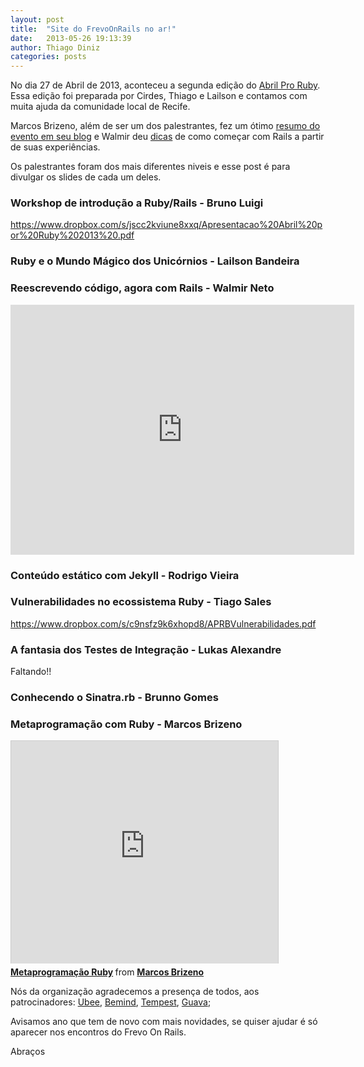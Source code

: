 ```yaml
---
layout: post
title:  "Site do FrevoOnRails no ar!"
date:   2013-05-26 19:13:39
author: Thiago Diniz
categories: posts
---
```


No dia 27 de Abril de 2013, aconteceu a segunda edição do [Abril Pro Ruby](http://abrilproruby.com). Essa edição foi preparada por Cirdes, Thiago e Lailson e contamos com muita ajuda da comunidade local de Recife.

Marcos Brizeno, além de ser um dos palestrantes, fez um ótimo [resumo do evento em seu blog](http://brizeno.wordpress.com/2013/04/29/resumao-do-abril-pro-ruby/) e Walmir deu [dicas](http://blog.wfsneto.com.br/2013/04/29/lightning-talk-no-abril-pro-ruby-2013) de como começar com Rails a partir de suas experiências.

Os palestrantes foram dos mais diferentes niveis e esse post é para divulgar os slides de cada um deles.

### Workshop de introdução a Ruby/Rails - Bruno Luigi
https://www.dropbox.com/s/jscc2kviune8xxq/Apresentacao%20Abril%20por%20Ruby%202013%20.pdf

### Ruby e o Mundo Mágico dos Unicórnios - Lailson Bandeira
<script async class="speakerdeck-embed" data-id="891bcb3017f10130081322000a1d8a59" data-ratio="1.33333333333333" src="//speakerdeck.com/assets/embed.js"></script>

### Reescrevendo código, agora com Rails - Walmir Neto
<iframe src="http://prezi.com/embed/k5wfl-88o0wt/?bgcolor=ffffff&amp;lock_to_path=1&amp;autoplay=0&amp;autohide_ctrls=0&amp;features=undefined&amp;disabled_features=undefined" width="550" height="400" frameBorder="0"></iframe>

### Conteúdo estático com Jekyll - Rodrigo Vieira
<script async class="speakerdeck-embed" data-id="0bb9bcd0884101301b3e123138154c25" data-ratio="1.33333333333333" src="//speakerdeck.com/assets/embed.js"></script>

### Vulnerabilidades no ecossistema Ruby - Tiago Sales
https://www.dropbox.com/s/c9nsfz9k6xhopd8/APRBVulnerabilidades.pdf

### A fantasia dos Testes de Integração - Lukas Alexandre
Faltando!!

### Conhecendo o Sinatra.rb - Brunno Gomes
<script async class="speakerdeck-embed" data-id="270bc20091910130db570eca1c00232d" data-ratio="1.33333333333333" src="//speakerdeck.com/assets/embed.js"></script>

### Metaprogramação com Ruby - Marcos Brizeno
<iframe src="http://www.slideshare.net/slideshow/embed_code/20096735" width="427" height="356" frameborder="0" marginwidth="0" marginheight="0" scrolling="no" style="border:1px solid #CCC;border-width:1px 1px 0;margin-bottom:5px" allowfullscreen webkitallowfullscreen mozallowfullscreen> </iframe> <div style="margin-bottom:5px"> <strong> <a href="http://www.slideshare.net/marcosbrizeno/abril-proruby" title="Metaprogramação Ruby" target="_blank">Metaprogramação Ruby</a> </strong> from <strong><a href="http://www.slideshare.net/marcosbrizeno" target="_blank">Marcos Brizeno</a></strong> </div>

Nós da organização agradecemos a presença de todos, aos patrocinadores: [Ubee](http://www.ubee.in/), [Bemind](http://www.bemind.com.br/), [Tempest](http://www.tempest.com.br/), [Guava](guava.com.br); 

Avisamos ano que tem de novo com mais novidades, se quiser ajudar é só aparecer nos encontros do Frevo On Rails.

Abraços

